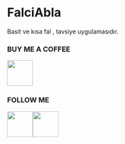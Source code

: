 # FalciAbla
 Basit ve kısa fal , tavsiye uygulamasıdır.
 
 <h3>BUY ME A COFFEE</h3>
<a href="https://www.buymeacoffee.com/olcaycan"><img src="https://cdn-icons.flaticon.com/png/512/1047/premium/1047503.png?token=exp=1648230936~hmac=f35bdace7f52c0bab000e752e5a668bb" width=60 height=60/></a>
<h3>FOLLOW ME</h3>
<a style="float:left" href="https://www.youtube.com/channel/UCJ8uEcZIP_sSKhZJ2NTjflg"><img src="https://cdn-icons-png.flaticon.com/512/1384/1384060.png" width=60 height=60/></a>
<a  style="float:left" href="https://www.instagram.com/devonesoft/"><img src="https://cdn-icons-png.flaticon.com/512/174/174855.png" width=60 height=60/></a>
